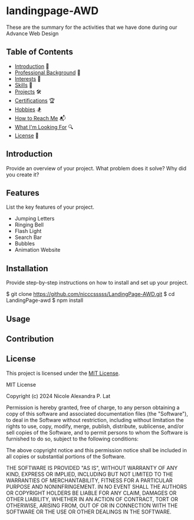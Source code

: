 # landingpage-AWD
These are the summary for the activities that we have done during our Advance Web Design

## Table of Contents

- [Introduction](#introduction) 🚀
- [Professional Background](#professional-background) 💼
- [Interests](#interests) 🎨
- [Skills](#skills) 🔧
- [Projects](#projects) 🛠️
- [Certifications](#certifications) 🏆
- [Hobbies](#hobbies) 🏂
- [How to Reach Me](#how-to-reach-me) 📬
- [What I'm Looking For](#what-im-looking-for) 🔍
- [License](#license) 📄

## Introduction

Provide an overview of your project. What problem does it solve? Why did you create it?

## Features

List the key features of your project.

- Jumping Letters
- Ringing Bell
- Flash Light
- Search Bar
- Bubbles
- Animation Website

## Installation

Provide step-by-step instructions on how to install and set up your project.

$ git clone https://github.com/nicccsssss/LandingPage-AWD.git
$ cd LandingPage-awd
$ npm install

## Usage

## Contribution

## License

This project is licensed under the [MIT License](LICENSE).

MIT License

Copyright (c) 2024 Nicole Alexandra P. Lat

Permission is hereby granted, free of charge, to any person obtaining a copy
of this software and associated documentation files (the "Software"), to deal
in the Software without restriction, including without limitation the rights
to use, copy, modify, merge, publish, distribute, sublicense, and/or sell
copies of the Software, and to permit persons to whom the Software is
furnished to do so, subject to the following conditions:

The above copyright notice and this permission notice shall be included in all
copies or substantial portions of the Software.

THE SOFTWARE IS PROVIDED "AS IS", WITHOUT WARRANTY OF ANY KIND, EXPRESS OR
IMPLIED, INCLUDING BUT NOT LIMITED TO THE WARRANTIES OF MERCHANTABILITY,
FITNESS FOR A PARTICULAR PURPOSE AND NONINFRINGEMENT. IN NO EVENT SHALL THE
AUTHORS OR COPYRIGHT HOLDERS BE LIABLE FOR ANY CLAIM, DAMAGES OR OTHER
LIABILITY, WHETHER IN AN ACTION OF CONTRACT, TORT OR OTHERWISE, ARISING FROM,
OUT OF OR IN CONNECTION WITH THE SOFTWARE OR THE USE OR OTHER DEALINGS IN THE
SOFTWARE.

